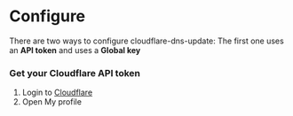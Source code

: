 # Configure

There are two ways to configure cloudflare-dns-update: The first one uses an **API token** and uses a **Global key**

### **Get your Cloudflare API token**

1. Login to [Cloudflare](https://dash.cloudflare.com)
2. Open My profile

